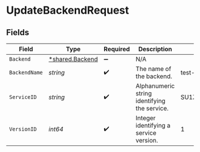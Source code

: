 # UpdateBackendRequest


## Fields

| Field                                             | Type                                              | Required                                          | Description                                       | Example                                           |
| ------------------------------------------------- | ------------------------------------------------- | ------------------------------------------------- | ------------------------------------------------- | ------------------------------------------------- |
| `Backend`                                         | [*shared.Backend](../../models/shared/backend.md) | :heavy_minus_sign:                                | N/A                                               |                                                   |
| `BackendName`                                     | *string*                                          | :heavy_check_mark:                                | The name of the backend.                          | test-backend                                      |
| `ServiceID`                                       | *string*                                          | :heavy_check_mark:                                | Alphanumeric string identifying the service.      | SU1Z0isxPaozGVKXdv0eY                             |
| `VersionID`                                       | *int64*                                           | :heavy_check_mark:                                | Integer identifying a service version.            | 1                                                 |